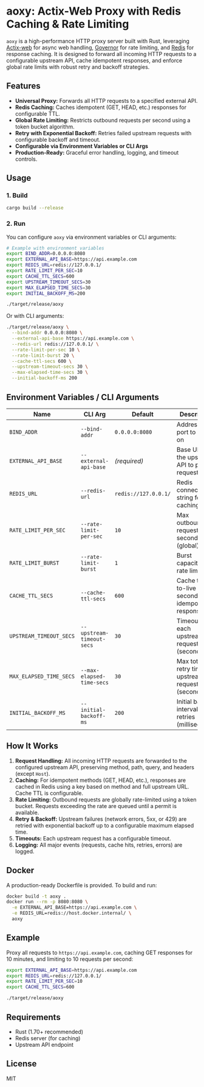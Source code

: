 # aoxy: Actix-Web Proxy with Redis Caching & Rate Limiting

`aoxy` is a high-performance HTTP proxy server built with Rust, leveraging [Actix-web](https://actix.rs/) for async web handling, [Governor](https://docs.rs/governor/) for rate limiting, and [Redis](https://redis.io/) for response caching. It is designed to forward all incoming HTTP requests to a configurable upstream API, cache idempotent responses, and enforce global rate limits with robust retry and backoff strategies.

## Features

- **Universal Proxy:** Forwards all HTTP requests to a specified external API.
- **Redis Caching:** Caches idempotent (GET, HEAD, etc.) responses for configurable TTL.
- **Global Rate Limiting:** Restricts outbound requests per second using a token bucket algorithm.
- **Retry with Exponential Backoff:** Retries failed upstream requests with configurable backoff and timeout.
- **Configurable via Environment Variables or CLI Args**
- **Production-Ready:** Graceful error handling, logging, and timeout controls.

## Usage

### 1. Build

```sh
cargo build --release
```

### 2. Run

You can configure `aoxy` via environment variables or CLI arguments:

```sh
# Example with environment variables
export BIND_ADDR=0.0.0.0:8080
export EXTERNAL_API_BASE=https://api.example.com
export REDIS_URL=redis://127.0.0.1/
export RATE_LIMIT_PER_SEC=10
export CACHE_TTL_SECS=600
export UPSTREAM_TIMEOUT_SECS=30
export MAX_ELAPSED_TIME_SECS=30
export INITIAL_BACKOFF_MS=200

./target/release/aoxy
```

Or with CLI arguments:

```sh
./target/release/aoxy \
  --bind-addr 0.0.0.0:8080 \
  --external-api-base https://api.example.com \
  --redis-url redis://127.0.0.1/ \
  --rate-limit-per-sec 10 \
  --rate-limit-burst 20 \
  --cache-ttl-secs 600 \
  --upstream-timeout-secs 30 \
  --max-elapsed-time-secs 30 \
  --initial-backoff-ms 200
```

## Environment Variables / CLI Arguments

| Name                    | CLI Arg                  | Default                | Description                                                      |
|-------------------------|--------------------------|------------------------|------------------------------------------------------------------|
| `BIND_ADDR`             | `--bind-addr`            | `0.0.0.0:8080`         | Address and port to listen on                                    |
| `EXTERNAL_API_BASE`     | `--external-api-base`    | *(required)*           | Base URL of the upstream API to proxy requests to                |
| `REDIS_URL`             | `--redis-url`            | `redis://127.0.0.1/`   | Redis connection string for caching                              |
| `RATE_LIMIT_PER_SEC`    | `--rate-limit-per-sec`   | `10`                   | Max outbound requests per second (global)                        |
| `RATE_LIMIT_BURST`      | `--rate-limit-burst`     | `1`                    | Burst capacity for rate limiting                                 |
| `CACHE_TTL_SECS`        | `--cache-ttl-secs`       | `600`                  | Cache time-to-live in seconds for idempotent responses           |
| `UPSTREAM_TIMEOUT_SECS` | `--upstream-timeout-secs`| `30`                   | Timeout for each upstream request (seconds)                      |
| `MAX_ELAPSED_TIME_SECS` | `--max-elapsed-time-secs`| `30`                   | Max total retry time for upstream requests (seconds)             |
| `INITIAL_BACKOFF_MS`    | `--initial-backoff-ms`   | `200`                  | Initial backoff interval for retries (milliseconds)              |

## How It Works

1. **Request Handling:** All incoming HTTP requests are forwarded to the configured upstream API, preserving method, path, query, and headers (except `Host`).
2. **Caching:** For idempotent methods (GET, HEAD, etc.), responses are cached in Redis using a key based on method and full upstream URL. Cache TTL is configurable.
3. **Rate Limiting:** Outbound requests are globally rate-limited using a token bucket. Requests exceeding the rate are queued until a permit is available.
4. **Retry & Backoff:** Upstream failures (network errors, 5xx, or 429) are retried with exponential backoff up to a configurable maximum elapsed time.
5. **Timeouts:** Each upstream request has a configurable timeout.
6. **Logging:** All major events (requests, cache hits, retries, errors) are logged.

## Docker

A production-ready Dockerfile is provided. To build and run:

```sh
docker build -t aoxy .
docker run --rm -p 8080:8080 \
  -e EXTERNAL_API_BASE=https://api.example.com \
  -e REDIS_URL=redis://host.docker.internal/ \
  aoxy
```

## Example

Proxy all requests to `https://api.example.com`, caching GET responses for 10 minutes, and limiting to 10 requests per second:

```sh
export EXTERNAL_API_BASE=https://api.example.com
export REDIS_URL=redis://127.0.0.1/
export RATE_LIMIT_PER_SEC=10
export CACHE_TTL_SECS=600

./target/release/aoxy
```

## Requirements

- Rust (1.70+ recommended)
- Redis server (for caching)
- Upstream API endpoint

## License

MIT
